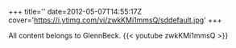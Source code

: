 +++
title=''
date=2012-05-07T14:55:17Z
cover='https://i.ytimg.com/vi/zwkKMi1mmsQ/sddefault.jpg'
+++

All content belongs to GlennBeck.
{{< youtube zwkKMi1mmsQ >}}
